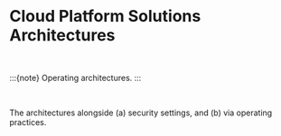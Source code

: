 <br>

Cloud Platform Solutions Architectures
======================================

<br>

:::{note}
Operating architectures.
:::

<br>

The architectures alongside (a) security settings, and (b) via operating practices.


<br>
<br>
<br>
<br>

<br>
<br>
<br>
<br>
